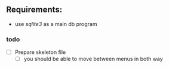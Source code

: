 ## Requirements:
* use _sqlite3_ as a main db program

### todo
- [ ] Prepare skeleton file
    - [ ] you should be able to move between menus in both way